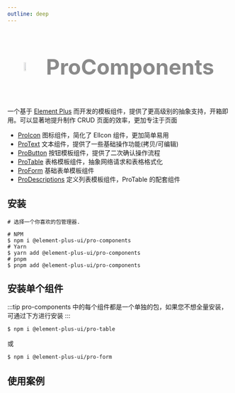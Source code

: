 ```yaml
---
outline: deep
---
```


<h1 style="opacity: 0.5;font-size: 5vw; margin-bottom: 60px; display: flex; align-items: center; justify-content: center">
   <img src="/element-plus-logo-small.svg" width="10%"/>ProComponents
</h1>

一个基于 [Element Plus](https://element-plus.org/zh-CN/) 而开发的模板组件，提供了更高级别的抽象支持，开箱即用。可以显著地提升制作 CRUD 页面的效率，更加专注于页面

- [ProIcon](https://www.npmjs.com/package/@element-plus-ui/pro-icon) 图标组件，简化了 ElIcon 组件，更加简单易用
- [ProText](https://www.npmjs.com/package/@element-plus-ui/pro-text) 文本组件，提供了一些基础操作功能(拷贝/可编辑)
- [ProButton](https://www.npmjs.com/package/@element-plus-ui/pro-button) 按钮模板组件，提供了二次确认操作流程
- [ProTable](https://www.npmjs.com/package/@element-plus-ui/pro-table) 表格模板组件，抽象网络请求和表格格式化
- [ProForm](https://www.npmjs.com/package/@element-plus-ui/pro-form) 基础表单模板组件
- [ProDescriptions](https://www.npmjs.com/package/@element-plus-ui/pro-descriptions) 定义列表模板组件，ProTable 的配套组件

## 安装

```shell
# 选择一个你喜欢的包管理器.

# NPM
$ npm i @element-plus-ui/pro-components
# Yarn
$ yarn add @element-plus-ui/pro-components
# pnpm
$ pnpm add @element-plus-ui/pro-components
```

## 安装单个组件

:::tip
pro-components 中的每个组件都是一个单独的包，如果您不想全量安装，可通过下方进行安装
:::

```bash
$ npm i @element-plus-ui/pro-table
```

或

```bash
$ npm i @element-plus-ui/pro-form
```

## 使用案例